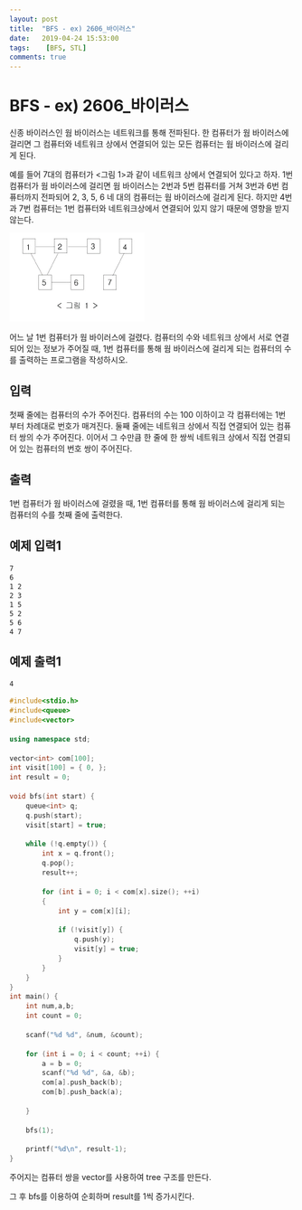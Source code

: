 ```yaml
---
layout: post
title:  "BFS - ex) 2606_바이러스"
date:   2019-04-24 15:53:00
tags:    [BFS, STL]
comments: true
---
```


#  BFS - ex) 2606_바이러스

신종 바이러스인 웜 바이러스는 네트워크를 통해 전파된다. 한 컴퓨터가 웜 바이러스에 걸리면 그 컴퓨터와 네트워크 상에서 연결되어 있는 모든 컴퓨터는 웜 바이러스에 걸리게 된다.

예를 들어 7대의 컴퓨터가 <그림 1>과 같이 네트워크 상에서 연결되어 있다고 하자. 1번 컴퓨터가 웜 바이러스에 걸리면 웜 바이러스는 2번과 5번 컴퓨터를 거쳐 3번과 6번 컴퓨터까지 전파되어 2, 3, 5, 6 네 대의 컴퓨터는 웜 바이러스에 걸리게 된다. 하지만 4번과 7번 컴퓨터는 1번 컴퓨터와 네트워크상에서 연결되어 있지 않기 때문에 영향을 받지 않는다.

![ex_2606](/assets/image/ex_2606.png)

어느 날 1번 컴퓨터가 웜 바이러스에 걸렸다. 컴퓨터의 수와 네트워크 상에서 서로 연결되어 있는 정보가 주어질 때, 1번 컴퓨터를 통해 웜 바이러스에 걸리게 되는 컴퓨터의 수를 출력하는 프로그램을 작성하시오.

## 입력

첫째 줄에는 컴퓨터의 수가 주어진다. 컴퓨터의 수는 100 이하이고 각 컴퓨터에는 1번 부터 차례대로 번호가 매겨진다. 둘째 줄에는 네트워크 상에서 직접 연결되어 있는 컴퓨터 쌍의 수가 주어진다. 이어서 그 수만큼 한 줄에 한 쌍씩 네트워크 상에서 직접 연결되어 있는 컴퓨터의 번호 쌍이 주어진다.

## 출력

1번 컴퓨터가 웜 바이러스에 걸렸을 때, 1번 컴퓨터를 통해 웜 바이러스에 걸리게 되는 컴퓨터의 수를 첫째 줄에 출력한다.



## 예제 입력1

```
7
6
1 2
2 3
1 5
5 2
5 6
4 7
```



## 예제 출력1

```
4
```



```c++
#include<stdio.h>
#include<queue>
#include<vector>

using namespace std;

vector<int> com[100];
int visit[100] = { 0, };
int result = 0;

void bfs(int start) {
	queue<int> q;
	q.push(start);
	visit[start] = true;

	while (!q.empty()) {
		int x = q.front();
		q.pop();
		result++;

		for (int i = 0; i < com[x].size(); ++i)
		{
			int y = com[x][i];

			if (!visit[y]) {
				q.push(y);
				visit[y] = true;
			}
		}
	}
}
int main() {
	int num,a,b;
	int count = 0;

	scanf("%d %d", &num, &count);

	for (int i = 0; i < count; ++i) {
		a = b = 0;
		scanf("%d %d", &a, &b);
		com[a].push_back(b);
		com[b].push_back(a);
		
	}

	bfs(1);

	printf("%d\n", result-1);
}
```



주어지는 컴퓨터 쌍을 vector를 사용하여 tree 구조를 만든다.

그 후 bfs를 이용하여 순회하며 result를 1씩 증가시킨다.
